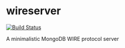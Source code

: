# wireserver
[![Build Status](https://travis-ci.org/scalanerds/wireserver.svg?branch=master)](https://travis-ci.org/scalanerds/wireserver)

A minimalistic MongoDB WIRE protocol server
